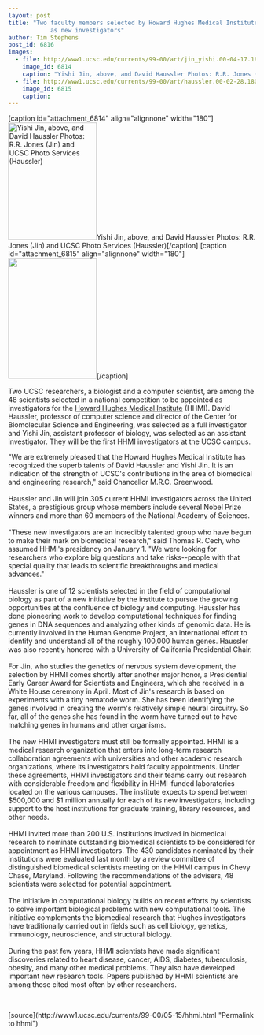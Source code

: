 ```yaml
---
layout: post
title: "Two faculty members selected by Howard Hughes Medical Institute for appointment
			as new investigators"
author: Tim Stephens
post_id: 6816
images:
  - file: http://www1.ucsc.edu/currents/99-00/art/jin_yishi.00-04-17.180.jpg
    image_id: 6814
    caption: "Yishi Jin, above, and David Haussler Photos: R.R. Jones (Jin) and UCSC Photo Services (Haussler)"
  - file: http://www1.ucsc.edu/currents/99-00/art/haussler.00-02-28.180.jpg
    image_id: 6815
    caption: 
---
```


[caption id="attachment_6814" align="alignnone" width="180"]<a href="http://localhost/mysite/wp-content/uploads/2000/05/jin_yishi.00-04-17.180.jpg"><img class="size-full wp-image-6814" src="http://localhost/mysite/wp-content/uploads/2000/05/jin_yishi.00-04-17.180.jpg" alt="Yishi Jin, above, and David Haussler Photos: R.R. Jones (Jin) and UCSC Photo Services (Haussler)" width="180" height="238" /></a>Yishi Jin, above, and David Haussler Photos: R.R. Jones (Jin) and UCSC Photo Services (Haussler)[/caption]
[caption id="attachment_6815" align="alignnone" width="180"]<a href="http://localhost/mysite/wp-content/uploads/2000/05/haussler.00-02-28.180.jpg"><img class="size-full wp-image-6815" src="http://localhost/mysite/wp-content/uploads/2000/05/haussler.00-02-28.180.jpg" alt="" width="180" height="245" /></a>[/caption]
<p>
  Two UCSC researchers, a biologist and a computer scientist, are among the 48 scientists selected in a national competition to be appointed as investigators for the <a href="http://www.hhmi.org">Howard Hughes Medical Institute</a> (HHMI). David Haussler, professor of computer science and director of the Center for Biomolecular Science and Engineering, was selected as a full investigator and Yishi Jin, assistant professor of biology, was selected as an assistant investigator. They will be the first HHMI investigators at the UCSC campus.
</p>"We are extremely pleased that the Howard Hughes Medical Institute has recognized the superb talents of David Haussler and Yishi Jin. It is an indication of the strength of UCSC's contributions in the area of biomedical and engineering research," said Chancellor M.R.C. Greenwood.<br>
<br>
Haussler and Jin will join 305 current HHMI investigators across the United States, a prestigious group whose members include several Nobel Prize winners and more than 60 members of the National Academy of Sciences.<br>
<br>
"These new investigators are an incredibly talented group who have begun to make their mark on biomedical research," said Thomas R. Cech, who assumed HHMI's presidency on January 1. "We were looking for researchers who explore big questions and take risks--people with that special quality that leads to scientific breakthroughs and medical advances."<br>
<br>
Haussler is one of 12 scientists selected in the field of computational biology as part of a new initiative by the institute to pursue the growing opportunities at the confluence of biology and computing. Haussler has done pioneering work to develop computational techniques for finding genes in DNA sequences and analyzing other kinds of genomic data. He is currently involved in the Human Genome Project, an international effort to identify and understand all of the roughly 100,000 human genes. Haussler was also recently honored with a University of California Presidential Chair.<br>
<br>
For Jin, who studies the genetics of nervous system development, the selection by HHMI comes shortly after another major honor, a Presidential Early Career Award for Scientists and Engineers, which she received in a White House ceremony in April. Most of Jin's research is based on experiments with a tiny nematode worm. She has been identifying the genes involved in creating the worm's relatively simple neural circuitry. So far, all of the genes she has found in the worm have turned out to have matching genes in humans and other organisms.<br>
<br>
The new HHMI investigators must still be formally appointed. HHMI is a medical research organization that enters into long-term research collaboration agreements with universities and other academic research organizations, where its investigators hold faculty appointments. Under these agreements, HHMI investigators and their teams carry out research with considerable freedom and flexibility in HHMI-funded laboratories located on the various campuses. The institute expects to spend between $500,000 and $1 million annually for each of its new investigators, including support to the host institutions for graduate training, library resources, and other needs.<br>
<br>
HHMI invited more than 200 U.S. institutions involved in biomedical research to nominate outstanding biomedical scientists to be considered for appointment as HHMI investigators. The 430 candidates nominated by their institutions were evaluated last month by a review committee of distinguished biomedical scientists meeting on the HHMI campus in Chevy Chase, Maryland. Following the recommendations of the advisers, 48 scientists were selected for potential appointment.<br>
<br>
The initiative in computational biology builds on recent efforts by scientists to solve important biological problems with new computational tools. The initiative complements the biomedical research that Hughes investigators have traditionally carried out in fields such as cell biology, genetics, immunology, neuroscience, and structural biology.<br>
<br>
During the past few years, HHMI scientists have made significant discoveries related to heart disease, cancer, AIDS, diabetes, tuberculosis, obesity, and many other medical problems. They also have developed important new research tools. Papers published by HHMI scientists are among those cited most often by other researchers.
<p>
  <br>

</p>
[source](http://www1.ucsc.edu/currents/99-00/05-15/hhmi.html "Permalink to hhmi")
